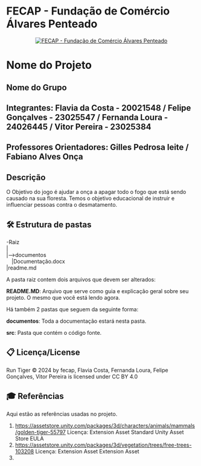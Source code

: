 # FECAP - Fundação de Comércio Álvares Penteado

<p align="center">
<a href= "https://www.fecap.br/"><img src="https://encrypted-tbn0.gstatic.com/images?q=tbn:ANd9GcRhZPrRa89Kma0ZZogxm0pi-tCn_TLKeHGVxywp-LXAFGR3B1DPouAJYHgKZGV0XTEf4AE&usqp=CAU" alt="FECAP - Fundação de Comércio Álvares Penteado" border="0"></a>
</p>

# Nome do Projeto

## Nome do Grupo

## Integrantes: Flavia da Costa - 20021548 / Felipe Gonçalves - 23025547 / Fernanda Loura - 24026445 / Vitor Pereira - 23025384


## Professores Orientadores: Gilles Pedrosa leite / Fabiano Alves Onça

## Descrição

O Objetivo do jogo é ajudar a onça a apagar todo o fogo que está sendo causado na sua floresta. 
Temos o objetivo educacional de instruir e influenciar pessoas contra o desmatamento. 

## 🛠 Estrutura de pastas

-Raiz<br>
|<br>
|-->documentos<br>
  &emsp;|Documentação.docx<br>
|readme.md<br>

A pasta raiz contem dois arquivos que devem ser alterados:

<b>README.MD</b>: Arquivo que serve como guia e explicação geral sobre seu projeto. O mesmo que você está lendo agora.

Há também 2 pastas que seguem da seguinte forma:

<b>documentos</b>: Toda a documentação estará nesta pasta.

<b>src</b>: Pasta que contém o código fonte.


## 📋 Licença/License
Run Tiger © 2024 by fecap, Flavia Costa, Fernanda Loura, Felipe Gonçalves, Vitor Pereira is licensed under CC BY 4.0 

## 🎓 Referências

Aqui estão as referências usadas no projeto.

 1. https://assetstore.unity.com/packages/3d/characters/animals/mammals/golden-tiger-55797
Licença: Extension Asset
Standard Unity Asset Store EULA
2. https://assetstore.unity.com/packages/3d/vegetation/trees/free-trees-103208
Licença: Extension Asset
Extension Asset
3. 

